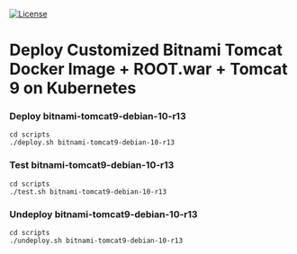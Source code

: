 [![License](https://img.shields.io/hexpm/l/plug.svg?maxAge=2592000)]()

# Deploy Customized Bitnami Tomcat Docker Image + ROOT.war + Tomcat 9 on Kubernetes

### Deploy bitnami-tomcat9-debian-10-r13

```shell
cd scripts
./deploy.sh bitnami-tomcat9-debian-10-r13
```

### Test bitnami-tomcat9-debian-10-r13

```shell
cd scripts
./test.sh bitnami-tomcat9-debian-10-r13
```

### Undeploy bitnami-tomcat9-debian-10-r13

```shell
cd scripts
./undeploy.sh bitnami-tomcat9-debian-10-r13
```
